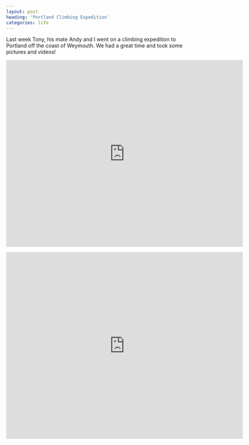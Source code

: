 ```yaml
---
layout: post
heading: 'Portland Climbing Expedition'
categories: life
---
```


Last week Tony, his mate Andy and I went on a climbing expedition to Portland off the coast of Weymouth. We had a great time and took some pictures and videos!

<span class="youtube"><iframe title="YouTube video player" class="youtube-player" type="text/html" width="640" height="505" src="http://www.youtube.com/embed/AesHGkPG4IY?wmode=transparent&amp;fs=1&amp;hl=en&amp;modestbranding=1&amp;iv_load_policy=3&amp;showsearch=0&amp;rel=0&amp;theme=dark" frameborder="0" allowfullscreen=""> </iframe></span>

<span class="youtube"><iframe title="YouTube video player" class="youtube-player" type="text/html" width="640" height="505" src="http://www.youtube.com/embed/rUWQCMX1qBE?wmode=transparent&amp;fs=1&amp;hl=en&amp;modestbranding=1&amp;iv_load_policy=3&amp;showsearch=0&amp;rel=0&amp;theme=dark" frameborder="0" allowfullscreen=""> </iframe></span>
